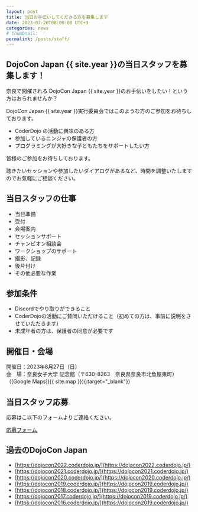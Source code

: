 ```yaml
---
layout: post
title: 当日お手伝いしてくださる方を募集します
date: 2023-07-20T08:00:00 UTC+9
categories: news
# thumbnail: 
permalink: /posts/staff/
---
```

## DojoCon Japan {{ site.year }}の当日スタッフを募集します！

奈良で開催される DojoCon Japan {{ site.year }}のお手伝いをしたい！という方はおられませんか？

DojoCon Japan {{ site.year }}実行委員会ではこのような方のご参加をお待ちしております。
- CoderDojo の活動に興味のある方
- 参加しているニンジャの保護者の方
- プログラミングが大好きな子どもたちをサポートしたい方

皆様のご参加をお待ちしております。

聴きたいセッションや参加したいダイアログがあるなど、時間を調整いたしますのでお気軽にご相談ください。

## 当日スタッフの仕事
- 当日準備
- 受付
- 会場案内
- セッションサポート
- チャンピオン相談会
- ワークショップのサポート
- 撮影、記録
- 後片付け
- その他必要な作業

## 参加条件
- Discordでやり取りができること
- CoderDojoの活動にご賛同いただけること（初めての方は、事前に説明をさせていただきます）
- 未成年者の方は、保護者の同意が必要です

## 開催日・会場
開催日：2023年8月27日（日）  
会　場：奈良女子大学 記念館（〒630-8263　奈良県奈良市北魚屋東町）（[Google Maps]({{ site.map }}){:target="_blank"}）

## 当日スタッフ応募
応募はこ以下のフォームよりご連絡ください。

<div class='framed_button'>
    <a href='https://forms.gle/VDE6sSuBAz3TnC366' target='_blank'>応募フォーム</a>
</div>

## 過去のDojoCon Japan
- [https://dojocon2022.coderdojo.jp/](https://dojocon2022.coderdojo.jp/)
- [https://dojocon2021.coderdojo.jp/](https://dojocon2021.coderdojo.jp/)
- [https://dojocon2020.coderdojo.jp/](https://dojocon2020.coderdojo.jp/)
- [https://dojocon2019.coderdojo.jp/](https://dojocon2019.coderdojo.jp/)
- [https://dojocon2018.coderdojo.jp/](https://dojocon2019.coderdojo.jp/)
- [https://dojocon2017.coderdojo.jp/](https://dojocon2019.coderdojo.jp/)
- [https://dojocon2016.coderdojo.jp/](https://dojocon2019.coderdojo.jp/)
